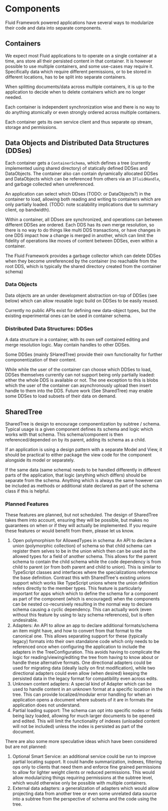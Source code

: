# Components

Fluid Framework powered applications have several ways to modularize their code and data into separate components.

## Containers

We expect most Fluid applications to to operate on a single container at a time, ans store all their persisted content in that container.
It is however possible to use multiple containers, and some use-cases may require it.
Specifically data which require different permissions, or to be stored in different locations, has to be split into separate containers.

When splitting documents/data across multiple containers, it is up to the application to decide when to delete containers which are no longer needed.

Each container is independent synchronization wise and there is no way to do anything atomically or even strongly ordered across multiple containers.

Each container gets its own service client and thus separate op stream, storage and permissions.

## Data Objects and Distributed Data Structures (DDSes)

Each container gets a `ContainerSchema`, which defines a tree (currently implemented using shared directory) of statically defined DDSes and DataObjects.
The container also can contain dynamically allocated DDSes and DataObjects which can be referenced from others via an `IFluidHandle`, and garbage collected when unreferenced.

An application can select which DDses (TODO: or DataObjects?) in the container to load, allowing both reading and writing to containers which are only partially loaded. (TODO: note scalability implications due to summary client, op bandwidth).

Within a container, all DDses are synchronized, and operations can between different DDSes are ordered.
Each DDS has its own merge resolution, so there is no way to do things like multi DDS transactions, or have changes in one DDS impact how a change is merged in another, which can limit the fidelity of operations like moves of content between DDSes, even within a container.

The Fluid Framework provides a garbage collector which can delete DDSes when they become unreferenced by the container (no reachable from the root DDS, which is typically the shared directory created from the container schema)

### Data Objects

Data objects are an under development abstraction on-top of DDSes (see below) which can allow reusable logic build on DDSes to be easily reused.

Currently no public APIs exist for defining new data-object types, but the existing experimental ones can be used in container schema.

### Distributed Data Structures: DDSes

A data structure in a container, with its own self contained editing and merge resolution logic.
May contain handles to other DDSes.

Some DDSes (mainly SHaredTree) provide their own functionality for further componentization of their content.

While while the user of the container can choose which DDSes to load, DDSes themselves currently can not support being only partially loaded: either the whole DDS is available or not.
The one exception to this is blobs which the user of the container can asynchronously upload then insert handle to them into the DDS.
Future work (See SharedTree) may enable some DDSes to load subsets of their data on demand.

## SharedTree

SharedTree is design to encourage componentization by subtree / schema.
Typical usage is a given component defines its schema and logic which works with that schema.
This schema/component is then referenced/depended on by its parent, adding its schema as a child.

If an application is using a design pattern with a separate Model and View,
it should be practical to either package the view code for the component alongside its model or separately.

If the same data (same schema) needs to be handled differently in different parts of the application, that logic (anything which differs) should be separate from the schema.
Anything which is always the same however can be included as methods or additional state declared as part of the schema class if this is helpful.

### Planned Features

These features are planned, but not scheduled.
The design of SharedTree takes them into account, ensuring they will be possible,
but makes no guarantees on when or if they will actually be implemented.
If you require these features or would benefit from them, please let us know.

1. Open polymorphism for AllowedTypes in schema: An API to declare a union (polymorphic collection) of schema so that child schema can register them selves to be in the union which then can be used as the allowed types for a field of another schema. This allows for the parent schema to contain the child schema while the code dependency is from child to parent (or from both parent and child to union). This is similar to TypeScript classes and interfaces where the specializations reference the base definition. Contrast this with SharedTree's existing unions support which works like TypeScript unions where the union definition refers directly to the member types. This feature is particularly important for apps which which to define the schema for a component as part of the component (which is encouraged) when the components can be nested co-recursively resulting in the normal way to declare schema causing a cyclic dependency. This can actually work (even without this feature by using to lazy schema references), but is often undesirable.
2. Adapters: An API to allow an app to declare additional formats/schema an item  might have, and how to convert from that format to the canonical one. This allows separating support for these (typically legacy) formats into their own standalone code which only needs to be referenced once when configuring the application to include the adapters in the TreeConfiguration. This avoids having to complicate the logic for reading/viewing/editing the tree from having to know about or handle these alternative formats. One directional adapters could be used for migrating data (ideally lazily on first modification), while two directional adapters could even allow (when desired) keeping the persisted data in the legacy format for compatibility even across edits.
3. Unknown content adapters: A special kind of Adapter which can be used to handle content in an unknown format at a specific location in the tree. This can provide localized/modular error handling for when an application opens a document where subsets of it are in formats the application does not understand.
4. Partial loading support: The schema can opt into specific nodes or fields being lazy loaded, allowing for much larger documents to be opened and edited. This will limit the functionality of indexes (unloaded content will not be included) unless the index is persisted as part of the document.

There are also some more speculative ideas which have been considered but are not planned:

1. Optional Smart Service: an additional service could be run to improve partial locating support.
It could handle summarization, indexes, filtering ops only to clients that need them and enforce fine grained permissions to allow for lighter weight clients or reduced permissions.
This would allow modularizing things requiring permissions at the subtree level, which would otherwise only be possible with multiple containers.
2. External data adapters: a generalization of adapters which would allow projecting data from another tree or even some unrelated data source into a subtree from the perspective of schema and the code using the tree.
